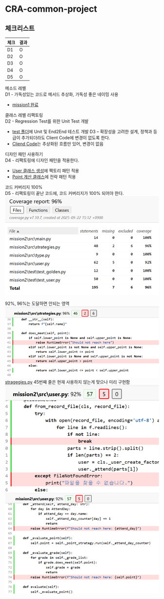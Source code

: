 # CRA-common-project

## 체크리스트
|체크| 결과 |
|-|----|
|D1| O  |
|D2| O  |
|D3| O  |
|D4| O  |
|D5| O  |

메소드 레벨   
D1 - 가독성있는 코드로 메서드 추상화, 가독성 좋은 네이밍 사용
* [mission1 완료](./mission1/src)

클래스 레벨 리팩토링   
D2 - Regression Test를 위한 Unit Test 개발   
* [test 폴더](./mission2/test)에 Unit 및 End2End 테스트 개발
D3 – 확장성을 고려한 설계, 정책과 등급이 추가되더라도 Client Code에 변경이 없도록 한다.
* [Cliend Code](./mission2/src/main.py)는 추상화된 흐름만 있어, 변경이 없음

디자인 패턴 사용하기   
D4 - 리팩토링에 디자인 패턴을 적용한다.
* [User 클래스 생성](./mission2/src/user.py)에 팩토리 패턴 적용
* [Point 계산 클래스](./mission2/src/strategies.py)에 전략 패턴 적용

코드 커버리지 100%   
D5 - 리팩토링이 끝난 코드에, 코드 커버리지가 100% 되어야 한다.
![img.png](coverage_total.png)

92%, 96%는 도달하면 안되는 영역
![img.png](coverate_strategies.png)
[stragegies.py](./mission2/src/strategies.py) 45번째 줄은 현재 사용하지 않는게 맞으나 미리 구현함
![img.png](coverage_user_1.png)
![img.png](coverage_user_2.png)
